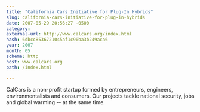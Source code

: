```yaml
---
title: "California Cars Initiative for Plug-In Hybrids"
slug: california-cars-initiative-for-plug-in-hybrids
date: 2007-05-29 20:56:27 -0500
category: 
external-url: http://www.calcars.org/index.html
hash: 6dbcc8536721045af1c90ba3b249aca6
year: 2007
month: 05
scheme: http
host: www.calcars.org
path: /index.html

---
```


CalCars is a non-profit startup formed by entrepreneurs, engineers, environmentalists and consumers. Our projects tackle national security, jobs and global warming -- at the same time.
